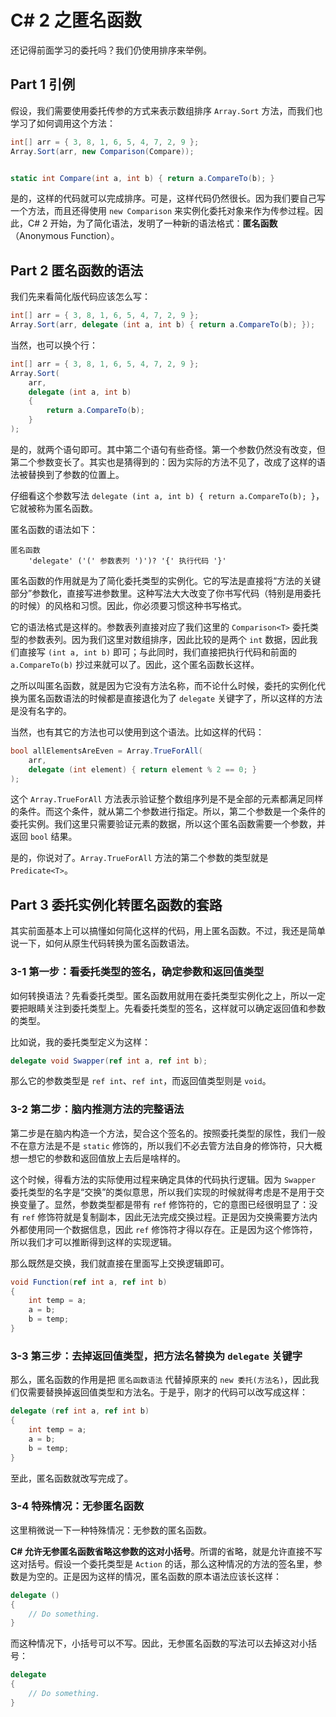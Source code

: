 # C# 2 之匿名函数

还记得前面学习的委托吗？我们仍使用排序来举例。

## Part 1 引例

假设，我们需要使用委托传参的方式来表示数组排序 `Array.Sort` 方法，而我们也学习了如何调用这个方法：

```csharp
int[] arr = { 3, 8, 1, 6, 5, 4, 7, 2, 9 };
Array.Sort(arr, new Comparison(Compare));


static int Compare(int a, int b) { return a.CompareTo(b); }
```

是的，这样的代码就可以完成排序。可是，这样代码仍然很长。因为我们要自己写一个方法，而且还得使用 `new Comparison` 来实例化委托对象来作为传参过程。因此，C# 2 开始，为了简化语法，发明了一种新的语法格式：**匿名函数**（Anonymous Function）。

## Part 2 匿名函数的语法

我们先来看简化版代码应该怎么写：

```csharp
int[] arr = { 3, 8, 1, 6, 5, 4, 7, 2, 9 };
Array.Sort(arr, delegate (int a, int b) { return a.CompareTo(b); });
```

当然，也可以换个行：

```csharp
int[] arr = { 3, 8, 1, 6, 5, 4, 7, 2, 9 };
Array.Sort(
    arr,
    delegate (int a, int b)
    {
        return a.CompareTo(b);
    }
);
```

是的，就两个语句即可。其中第二个语句有些奇怪。第一个参数仍然没有改变，但第二个参数变长了。其实也是猜得到的：因为实际的方法不见了，改成了这样的语法被替换到了参数的位置上。

仔细看这个参数写法 `delegate (int a, int b) { return a.CompareTo(b); }`，它就被称为匿名函数。

匿名函数的语法如下：

```antlr
匿名函数
    'delegate' ('(' 参数表列 ')')? '{' 执行代码 '}'
```

匿名函数的作用就是为了简化委托类型的实例化。它的写法是直接将“方法的关键部分”参数化，直接写进参数里。这种写法大大改变了你书写代码（特别是用委托的时候）的风格和习惯。因此，你必须要习惯这种书写格式。

它的语法格式是这样的。参数表列直接对应了我们这里的 `Comparison<T>` 委托类型的参数表列。因为我们这里对数组排序，因此比较的是两个 `int` 数据，因此我们直接写 `(int a, int b)` 即可；与此同时，我们直接把执行代码和前面的 `a.CompareTo(b)` 抄过来就可以了。因此，这个匿名函数长这样。

之所以叫匿名函数，就是因为它没有方法名称，而不论什么时候，委托的实例化代换为匿名函数语法的时候都是直接退化为了 `delegate` 关键字了，所以这样的方法是没有名字的。

当然，也有其它的方法也可以使用到这个语法。比如这样的代码：

```csharp
bool allElementsAreEven = Array.TrueForAll(
    arr,
    delegate (int element) { return element % 2 == 0; }
);
```

这个 `Array.TrueForAll` 方法表示验证整个数组序列是不是全部的元素都满足同样的条件。而这个条件，就从第二个参数进行指定。所以，第二个参数是一个条件的委托实例。我们这里只需要验证元素的数据，所以这个匿名函数需要一个参数，并返回 `bool` 结果。

是的，你说对了。`Array.TrueForAll` 方法的第二个参数的类型就是 `Predicate<T>`。

## Part 3 委托实例化转匿名函数的套路

其实前面基本上可以搞懂如何简化这样的代码，用上匿名函数。不过，我还是简单说一下，如何从原生代码转换为匿名函数语法。

### 3-1 第一步：看委托类型的签名，确定参数和返回值类型

如何转换语法？先看委托类型。匿名函数用就用在委托类型实例化之上，所以一定要把眼睛关注到委托类型上。先看委托类型的签名，这样就可以确定返回值和参数的类型。

比如说，我的委托类型定义为这样：

```csharp
delegate void Swapper(ref int a, ref int b);
```

那么它的参数类型是 `ref int`、`ref int`，而返回值类型则是 `void`。

### 3-2 第二步：脑内推测方法的完整语法

第二步是在脑内构造一个方法，契合这个签名的。按照委托类型的尿性，我们一般不在意方法是不是 `static` 修饰的，所以我们不必去管方法自身的修饰符，只大概想一想它的参数和返回值放上去后是啥样的。

这个时候，得看方法的实际使用过程来确定具体的代码执行逻辑。因为 `Swapper` 委托类型的名字是“交换”的类似意思，所以我们实现的时候就得考虑是不是用于交换变量了。显然，参数类型都是带有 `ref` 修饰符的，它的意图已经很明显了：没有 `ref` 修饰符就是复制副本，因此无法完成交换过程。正是因为交换需要方法内外都使用同一个数据信息，因此 `ref` 修饰符才得以存在。正是因为这个修饰符，所以我们才可以推断得到这样的实现逻辑。

那么既然是交换，我们就直接在里面写上交换逻辑即可。

```csharp
void Function(ref int a, ref int b)
{
    int temp = a;
    a = b;
    b = temp;
}
```

### 3-3 第三步：去掉返回值类型，把方法名替换为 `delegate` 关键字

那么，匿名函数的作用是把 `匿名函数语法` 代替掉原来的 `new 委托(方法名)`，因此我们仅需要替换掉返回值类型和方法名。于是乎，刚才的代码可以改写成这样：

```csharp
delegate (ref int a, ref int b)
{
    int temp = a;
    a = b;
    b = temp;
}
```

至此，匿名函数就改写完成了。

### 3-4 特殊情况：无参匿名函数

这里稍微说一下一种特殊情况：无参数的匿名函数。

**C# 允许无参匿名函数省略这参数的这对小括号**。所谓的省略，就是允许直接不写这对括号。假设一个委托类型是 `Action` 的话，那么这种情况的方法的签名里，参数是为空的。正是因为这样的情况，匿名函数的原本语法应该长这样：

```csharp
delegate ()
{
    // Do something.
}
```

而这种情况下，小括号可以不写。因此，无参匿名函数的写法可以去掉这对小括号：

```csharp
delegate
{
    // Do something.
}
```

